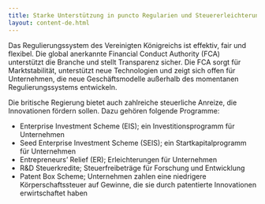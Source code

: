 ```yaml
---
title: Starke Unterstützung in puncto Regularien und Steuererleichterungen
layout: content-de.html
---
```


 
Das Regulierungssystem des Vereinigten Königreichs ist effektiv, fair und flexibel. Die global anerkannte Financial Conduct Authority (FCA) unterstützt die Branche und stellt Transparenz sicher. Die FCA sorgt für Marktstabilität, unterstützt neue Technologien und zeigt sich offen für Unternehmen, die neue Geschäftsmodelle außerhalb des momentanen Regulierungssystems entwickeln.

Die britische Regierung bietet auch zahlreiche steuerliche Anreize, die Innovationen fördern sollen. Dazu gehören folgende Programme:

- Enterprise Investment Scheme (EIS); ein Investitionsprogramm für Unternehmen
- Seed Enterprise Investment Scheme (SEIS); ein Startkapitalprogramm für Unternehmen
- Entrepreneurs’ Relief (ER); Erleichterungen für Unternehmen
- R&D Steuerkredite; Steuerfreibeträge für Forschung und Entwicklung
- Patent Box Scheme; Unternehmen zahlen eine niedrigere Körperschaftssteuer auf Gewinne, die sie durch patentierte Innovationen erwirtschaftet haben
